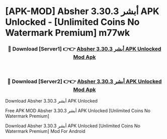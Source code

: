 # [APK-MOD] Absher أبشر 3.30.3 APK Unlocked - [Unlimited Coins No Watermark Premium] m77wk



<div align="center">
<h3>🔴 Download [Server1] 👉👉 <a href="https://momento.my/?title=Absher_أبشر_3.30.3_APK_Unlocked">Absher أبشر 3.30.3 APK Unlocked Mod Apk</a></h3><br>

<h3>🔴 Download [Server2] 👉👉 <a href="https://momento.my/?title=Absher_أبشر_3.30.3_APK_Unlocked">Absher أبشر 3.30.3 APK Unlocked Mod Apk</a></h3>
</div>



Download Absher أبشر 3.30.3 APK Unlocked 

Free APK MOD Absher أبشر 3.30.3 APK Unlocked [Unlimited Coins No Watermark Premium]

Download Absher أبشر 3.30.3 APK Unlocked [Unlimited Coins No Watermark Premium] Mod For Android
